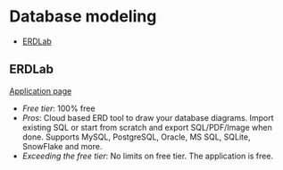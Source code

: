 # Database modeling

<!-- TOC depthFrom:2 -->

- [ERDLab](#erdlab)

<!-- /TOC -->

## ERDLab

[Application page](https://app.erdlab.io/)

- _Free tier_: 100% free
- _Pros_: Cloud based ERD tool to draw your database diagrams. Import existing SQL or start from scratch and export SQL/PDF/Image when done. Supports MySQL, PostgreSQL, Oracle, MS SQL, SQLite, SnowFlake and more.
- _Exceeding the free tier_: No limits on free tier. The application is free.

